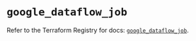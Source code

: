 # `google_dataflow_job`

Refer to the Terraform Registry for docs: [`google_dataflow_job`](https://registry.terraform.io/providers/hashicorp/google/6.43.0/docs/resources/dataflow_job).
